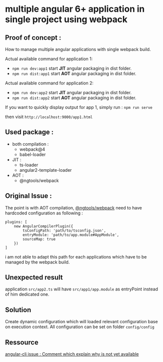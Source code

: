 multiple angular 6+ application in single project using webpack
====

Proof of concept :
--

How to manage multiple angular applications with single webpack build.

Actual available command for application 1: 
 - `npm run dev:app1` start **JIT** angular packaging in dist folder.
 - `npm run dist:app1` start **AOT** angular packaging in dist folder.

Actual available command for application 2: 
 - `npm run dev:app2` start **JIT** angular packaging in dist folder.
 - `npm run dist:app2` start **AOT** angular packaging in dist folder.

If you want to quickly display output for app 1, simply run : `npm run serve`

then visit `http://localhost:9000/app1.html`

Used package : 
--

 - both compilation :
   - webpack@4
   - babel-loader
 - JIT :
   - ts-loader
   - angular2-template-loader
 - AOT : 
   - @ngtools/webpack

Original Issue :
--

The point is with AOT compilation, [@ngtools/webpack](https://www.npmjs.com/package/@ngtools/webpack) need to have hardcoded configuration as following :

    plugins: [
        new AngularCompilerPlugin({
            tsConfigPath: 'path/to/tsconfig.json',
            entryModule: 'path/to/app.module#AppModule',
            sourceMap: true
        })
    ]

i am not able to adapt this path for each applications which have to be managed by the webpack build.


Unexpected result
--
application `src/app2.ts` will have `src/app1/app.module` as entryPoint instead of him dedicated one.


Solution
--

Create dynamic configuration which will loaded relevant configuration base on execution context.
All configuration can be set on folder `config/config`

Ressource
--

[angular-cli issue : Comment which explain why is not yet available](https://github.com/angular/devkit/issues/861#issuecomment-391797538)

